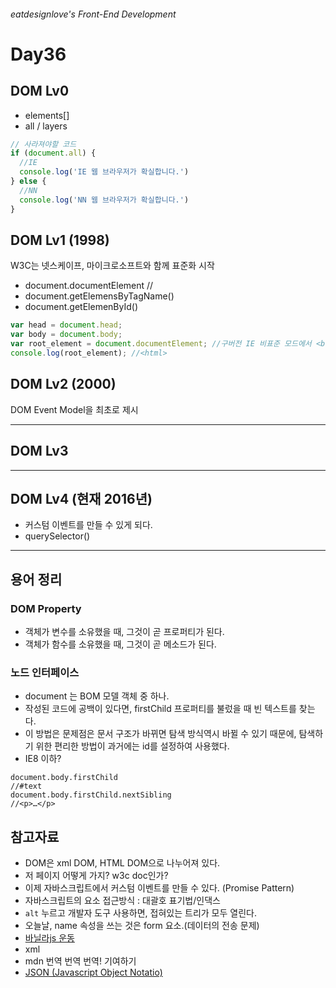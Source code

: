 ###### eatdesignlove's Front-End Development

# Day36

## DOM Lv0

- elements[]
- all / layers

```js
// 사라져야할 코드 
if (document.all) {
  //IE
  console.log('IE 웹 브라우저가 확실합니다.')
} else {
  //NN  
  console.log('NN 웹 브라우저가 확실합니다.')
}
```

## DOM Lv1 (1998)

W3C는 넷스케이프, 마이크로소프트와 함께 표준화 시작

- document.documentElement //<html>
- document.getElemensByTagName()
- document.getElemenById()

```js
var head = document.head;
var body = document.body;
var root_element = document.documentElement; //구버전 IE 비표준 모드에서 <body>를 가리킴
console.log(root_element); //<html>

```

## DOM Lv2 (2000)

DOM Event Model을 최초로 제시

------

## DOM Lv3

------

## DOM Lv4 (현재 2016년)

- 커스텀 이벤트를 만들 수 있게 되다.
- querySelector()

------

## 용어 정리

### DOM Property

- 객체가 변수를 소유했을 때, 그것이 곧 프로퍼티가 된다.
- 객체가 함수를 소유했을 때, 그것이 곧 메소드가 된다.


### 노드 인터페이스

- document 는 BOM 모델 객체 중 하나.
- 작성된 코드에 공백이 있다면, firstChild 프로퍼티를 불렀을 때 빈 텍스트를 찾는다.
- 이 방법은 문제점은 문서 구조가 바뀌면 탐색 방식역시 바뀔 수 있기 때문에, 탐색하기 위한 편리한 방법이 과거에는 id를 설정하여 사용했다.
- IE8 이하?

```console
document.body.firstChild
//#text
document.body.firstChild.nextSibling
//<p>​…​</p>​
```

## 참고자료
- DOM은 xml DOM, HTML DOM으로 나누어져 있다.
- 저 페이지 어떻게 가지? w3c doc인가?
- 이제 자바스크립트에서 커스텀 이벤트를 만들 수 있다. (Promise Pattern)
- 자바스크립트의 요소 접근방식 : 대괄호 표기법/인댁스
- `alt` 누르고 개발자 도구 사용하면, 접혀있는 트리가 모두 열린다.
- 오늘날, name 속성을 쓰는 것은 form 요소.(데이터의 전송 문제)
- [바닐라js 운동]()
- xml
- mdn 번역 번역 번역! 기여하기
- [JSON (Javascript Object Notatio)](http://www.json.org/json-ko.html)

